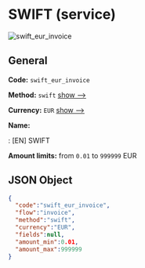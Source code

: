 
# SWIFT (service) 
![swift_eur_invoice](https://static.openfintech.io/payment_methods/swift_eur_invoice/logo.svg?w=400&c=v0.59.26#w200)  

## General 
 
**Code:** `swift_eur_invoice` 
 
**Method:** `swift` 
 [show -->](/payment-methods/swift/) 
 
**Currency:** `EUR` [show -->](/currencies/EUR/) 
 
**Name:** 
 
:	[EN] SWIFT 
 
**Amount limits:** from `0.01` to `999999` EUR 

## JSON Object 

```json
{
  "code":"swift_eur_invoice",
  "flow":"invoice",
  "method":"swift",
  "currency":"EUR",
  "fields":null,
  "amount_min":0.01,
  "amount_max":999999
}
```  
